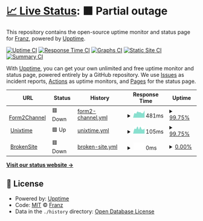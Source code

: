 # [📈 Live Status](https://rodenacker.github.io/linx-upptime): <!--live status--> **🟧 Partial outage**

This repository contains the open-source uptime monitor and status page for [Franz](https://interaction-design.co.za), powered by [Upptime](https://github.com/upptime/upptime).

[![Uptime CI](https://github.com/rodenacker/linx-upptime/workflows/Uptime%20CI/badge.svg)](https://github.com/rodenacker/easy-upptime/actions?query=workflow%3A%22Uptime+CI%22)
[![Response Time CI](https://github.com/rodenacker/linx-upptime/workflows/Response%20Time%20CI/badge.svg)](https://github.com/rodenacker/easy-upptime/actions?query=workflow%3A%22Response+Time+CI%22)
[![Graphs CI](https://github.com/rodenacker/linx-upptime/workflows/Graphs%20CI/badge.svg)](https://github.com/rodenacker/easy-upptime/actions?query=workflow%3A%22Graphs+CI%22)
[![Static Site CI](https://github.com/rodenacker/linx-upptime/workflows/Static%20Site%20CI/badge.svg)](https://github.com/rodenacker/easy-upptime/actions?query=workflow%3A%22Static+Site+CI%22)
[![Summary CI](https://github.com/rodenacker/linx-upptime/workflows/Summary%20CI/badge.svg)](https://github.com/rodenacker/easy-upptime/actions?query=workflow%3A%22Summary+CI%22)

With [Upptime](https://upptime.js.org), you can get your own unlimited and free uptime monitor and status page, powered entirely by a GitHub repository. We use [Issues](https://github.com/rodenacker/linx-upptime/issues) as incident reports, [Actions](https://github.com/rodenacker/linx-upptime/actions) as uptime monitors, and [Pages](https://rodenacker.github.io/linx-upptime) for the status page.

<!--start: status pages-->
<!-- This summary is generated by Upptime (https://github.com/upptime/upptime) -->
<!-- Do not edit this manually, your changes will be overwritten -->
<!-- prettier-ignore -->
| URL | Status | History | Response Time | Uptime |
| --- | ------ | ------- | ------------- | ------ |
| <img alt="" src="https://favicons.githubusercontent.com/showcase.api.linx.twenty57.net" height="13"> [Form2Channel](https://showcase.api.linx.twenty57.net/Form2Channel/health?Input=yes) | 🟥 Down | [form2-channel.yml](https://github.com/easy-upptime/easy-upptime/commits/HEAD/history/form2-channel.yml) | <details><summary><img alt="Response time graph" src="./graphs/form2-channel/response-time-week.png" height="20"> 481ms</summary><br><a href="https://rodenacker.github.io/easy-upptime/history/form2-channel"><img alt="Response time 725" src="https://img.shields.io/endpoint?url=https%3A%2F%2Fraw.githubusercontent.com%2Feasy-upptime%2Feasy-upptime%2FHEAD%2Fapi%2Fform2-channel%2Fresponse-time.json"></a><br><a href="https://rodenacker.github.io/easy-upptime/history/form2-channel"><img alt="24-hour response time 582" src="https://img.shields.io/endpoint?url=https%3A%2F%2Fraw.githubusercontent.com%2Feasy-upptime%2Feasy-upptime%2FHEAD%2Fapi%2Fform2-channel%2Fresponse-time-day.json"></a><br><a href="https://rodenacker.github.io/easy-upptime/history/form2-channel"><img alt="7-day response time 481" src="https://img.shields.io/endpoint?url=https%3A%2F%2Fraw.githubusercontent.com%2Feasy-upptime%2Feasy-upptime%2FHEAD%2Fapi%2Fform2-channel%2Fresponse-time-week.json"></a><br><a href="https://rodenacker.github.io/easy-upptime/history/form2-channel"><img alt="30-day response time 470" src="https://img.shields.io/endpoint?url=https%3A%2F%2Fraw.githubusercontent.com%2Feasy-upptime%2Feasy-upptime%2FHEAD%2Fapi%2Fform2-channel%2Fresponse-time-month.json"></a><br><a href="https://rodenacker.github.io/easy-upptime/history/form2-channel"><img alt="1-year response time 592" src="https://img.shields.io/endpoint?url=https%3A%2F%2Fraw.githubusercontent.com%2Feasy-upptime%2Feasy-upptime%2FHEAD%2Fapi%2Fform2-channel%2Fresponse-time-year.json"></a></details> | <details><summary><a href="https://rodenacker.github.io/easy-upptime/history/form2-channel">99.75%</a></summary><a href="https://rodenacker.github.io/easy-upptime/history/form2-channel"><img alt="All-time uptime 98.72%" src="https://img.shields.io/endpoint?url=https%3A%2F%2Fraw.githubusercontent.com%2Feasy-upptime%2Feasy-upptime%2FHEAD%2Fapi%2Fform2-channel%2Fuptime.json"></a><br><a href="https://rodenacker.github.io/easy-upptime/history/form2-channel"><img alt="24-hour uptime 100.00%" src="https://img.shields.io/endpoint?url=https%3A%2F%2Fraw.githubusercontent.com%2Feasy-upptime%2Feasy-upptime%2FHEAD%2Fapi%2Fform2-channel%2Fuptime-day.json"></a><br><a href="https://rodenacker.github.io/easy-upptime/history/form2-channel"><img alt="7-day uptime 99.75%" src="https://img.shields.io/endpoint?url=https%3A%2F%2Fraw.githubusercontent.com%2Feasy-upptime%2Feasy-upptime%2FHEAD%2Fapi%2Fform2-channel%2Fuptime-week.json"></a><br><a href="https://rodenacker.github.io/easy-upptime/history/form2-channel"><img alt="30-day uptime 99.94%" src="https://img.shields.io/endpoint?url=https%3A%2F%2Fraw.githubusercontent.com%2Feasy-upptime%2Feasy-upptime%2FHEAD%2Fapi%2Fform2-channel%2Fuptime-month.json"></a><br><a href="https://rodenacker.github.io/easy-upptime/history/form2-channel"><img alt="1-year uptime 99.23%" src="https://img.shields.io/endpoint?url=https%3A%2F%2Fraw.githubusercontent.com%2Feasy-upptime%2Feasy-upptime%2FHEAD%2Fapi%2Fform2-channel%2Fuptime-year.json"></a></details>
| <img alt="" src="https://favicons.githubusercontent.com/showcase.api.linx.twenty57.net" height="13"> [Unixtime](https://showcase.api.linx.twenty57.net/UnixTime/fromunix?timestamp=1549892280) | 🟩 Up | [unixtime.yml](https://github.com/easy-upptime/easy-upptime/commits/HEAD/history/unixtime.yml) | <details><summary><img alt="Response time graph" src="./graphs/unixtime/response-time-week.png" height="20"> 105ms</summary><br><a href="https://rodenacker.github.io/easy-upptime/history/unixtime"><img alt="Response time 256" src="https://img.shields.io/endpoint?url=https%3A%2F%2Fraw.githubusercontent.com%2Feasy-upptime%2Feasy-upptime%2FHEAD%2Fapi%2Funixtime%2Fresponse-time.json"></a><br><a href="https://rodenacker.github.io/easy-upptime/history/unixtime"><img alt="24-hour response time 102" src="https://img.shields.io/endpoint?url=https%3A%2F%2Fraw.githubusercontent.com%2Feasy-upptime%2Feasy-upptime%2FHEAD%2Fapi%2Funixtime%2Fresponse-time-day.json"></a><br><a href="https://rodenacker.github.io/easy-upptime/history/unixtime"><img alt="7-day response time 105" src="https://img.shields.io/endpoint?url=https%3A%2F%2Fraw.githubusercontent.com%2Feasy-upptime%2Feasy-upptime%2FHEAD%2Fapi%2Funixtime%2Fresponse-time-week.json"></a><br><a href="https://rodenacker.github.io/easy-upptime/history/unixtime"><img alt="30-day response time 100" src="https://img.shields.io/endpoint?url=https%3A%2F%2Fraw.githubusercontent.com%2Feasy-upptime%2Feasy-upptime%2FHEAD%2Fapi%2Funixtime%2Fresponse-time-month.json"></a><br><a href="https://rodenacker.github.io/easy-upptime/history/unixtime"><img alt="1-year response time 235" src="https://img.shields.io/endpoint?url=https%3A%2F%2Fraw.githubusercontent.com%2Feasy-upptime%2Feasy-upptime%2FHEAD%2Fapi%2Funixtime%2Fresponse-time-year.json"></a></details> | <details><summary><a href="https://rodenacker.github.io/easy-upptime/history/unixtime">99.75%</a></summary><a href="https://rodenacker.github.io/easy-upptime/history/unixtime"><img alt="All-time uptime 98.78%" src="https://img.shields.io/endpoint?url=https%3A%2F%2Fraw.githubusercontent.com%2Feasy-upptime%2Feasy-upptime%2FHEAD%2Fapi%2Funixtime%2Fuptime.json"></a><br><a href="https://rodenacker.github.io/easy-upptime/history/unixtime"><img alt="24-hour uptime 100.00%" src="https://img.shields.io/endpoint?url=https%3A%2F%2Fraw.githubusercontent.com%2Feasy-upptime%2Feasy-upptime%2FHEAD%2Fapi%2Funixtime%2Fuptime-day.json"></a><br><a href="https://rodenacker.github.io/easy-upptime/history/unixtime"><img alt="7-day uptime 99.75%" src="https://img.shields.io/endpoint?url=https%3A%2F%2Fraw.githubusercontent.com%2Feasy-upptime%2Feasy-upptime%2FHEAD%2Fapi%2Funixtime%2Fuptime-week.json"></a><br><a href="https://rodenacker.github.io/easy-upptime/history/unixtime"><img alt="30-day uptime 99.94%" src="https://img.shields.io/endpoint?url=https%3A%2F%2Fraw.githubusercontent.com%2Feasy-upptime%2Feasy-upptime%2FHEAD%2Fapi%2Funixtime%2Fuptime-month.json"></a><br><a href="https://rodenacker.github.io/easy-upptime/history/unixtime"><img alt="1-year uptime 98.69%" src="https://img.shields.io/endpoint?url=https%3A%2F%2Fraw.githubusercontent.com%2Feasy-upptime%2Feasy-upptime%2FHEAD%2Fapi%2Funixtime%2Fuptime-year.json"></a></details>
| <img alt="" src="https://favicons.githubusercontent.com/brokensite.broken" height="13"> [BrokenSite](https://brokensite.broken) | 🟥 Down | [broken-site.yml](https://github.com/easy-upptime/easy-upptime/commits/HEAD/history/broken-site.yml) | <details><summary><img alt="Response time graph" src="./graphs/broken-site/response-time-week.png" height="20"> 0ms</summary><br><a href="https://rodenacker.github.io/easy-upptime/history/broken-site"><img alt="Response time 0" src="https://img.shields.io/endpoint?url=https%3A%2F%2Fraw.githubusercontent.com%2Feasy-upptime%2Feasy-upptime%2FHEAD%2Fapi%2Fbroken-site%2Fresponse-time.json"></a><br><a href="https://rodenacker.github.io/easy-upptime/history/broken-site"><img alt="24-hour response time 0" src="https://img.shields.io/endpoint?url=https%3A%2F%2Fraw.githubusercontent.com%2Feasy-upptime%2Feasy-upptime%2FHEAD%2Fapi%2Fbroken-site%2Fresponse-time-day.json"></a><br><a href="https://rodenacker.github.io/easy-upptime/history/broken-site"><img alt="7-day response time 0" src="https://img.shields.io/endpoint?url=https%3A%2F%2Fraw.githubusercontent.com%2Feasy-upptime%2Feasy-upptime%2FHEAD%2Fapi%2Fbroken-site%2Fresponse-time-week.json"></a><br><a href="https://rodenacker.github.io/easy-upptime/history/broken-site"><img alt="30-day response time 0" src="https://img.shields.io/endpoint?url=https%3A%2F%2Fraw.githubusercontent.com%2Feasy-upptime%2Feasy-upptime%2FHEAD%2Fapi%2Fbroken-site%2Fresponse-time-month.json"></a><br><a href="https://rodenacker.github.io/easy-upptime/history/broken-site"><img alt="1-year response time 0" src="https://img.shields.io/endpoint?url=https%3A%2F%2Fraw.githubusercontent.com%2Feasy-upptime%2Feasy-upptime%2FHEAD%2Fapi%2Fbroken-site%2Fresponse-time-year.json"></a></details> | <details><summary><a href="https://rodenacker.github.io/easy-upptime/history/broken-site">0.00%</a></summary><a href="https://rodenacker.github.io/easy-upptime/history/broken-site"><img alt="All-time uptime 0.00%" src="https://img.shields.io/endpoint?url=https%3A%2F%2Fraw.githubusercontent.com%2Feasy-upptime%2Feasy-upptime%2FHEAD%2Fapi%2Fbroken-site%2Fuptime.json"></a><br><a href="https://rodenacker.github.io/easy-upptime/history/broken-site"><img alt="24-hour uptime 0.00%" src="https://img.shields.io/endpoint?url=https%3A%2F%2Fraw.githubusercontent.com%2Feasy-upptime%2Feasy-upptime%2FHEAD%2Fapi%2Fbroken-site%2Fuptime-day.json"></a><br><a href="https://rodenacker.github.io/easy-upptime/history/broken-site"><img alt="7-day uptime 0.00%" src="https://img.shields.io/endpoint?url=https%3A%2F%2Fraw.githubusercontent.com%2Feasy-upptime%2Feasy-upptime%2FHEAD%2Fapi%2Fbroken-site%2Fuptime-week.json"></a><br><a href="https://rodenacker.github.io/easy-upptime/history/broken-site"><img alt="30-day uptime 0.00%" src="https://img.shields.io/endpoint?url=https%3A%2F%2Fraw.githubusercontent.com%2Feasy-upptime%2Feasy-upptime%2FHEAD%2Fapi%2Fbroken-site%2Fuptime-month.json"></a><br><a href="https://rodenacker.github.io/easy-upptime/history/broken-site"><img alt="1-year uptime 0.00%" src="https://img.shields.io/endpoint?url=https%3A%2F%2Fraw.githubusercontent.com%2Feasy-upptime%2Feasy-upptime%2FHEAD%2Fapi%2Fbroken-site%2Fuptime-year.json"></a></details>

<!--end: status pages-->

[**Visit our status website →**](https://rodenacker.github.io/linx-upptime)

## 📄 License

- Powered by: [Upptime](https://github.com/upptime/upptime)
- Code: [MIT](./LICENSE) © [Franz](https://interaction-design.co.za)
- Data in the `./history` directory: [Open Database License](https://opendatacommons.org/licenses/odbl/1-0/)
